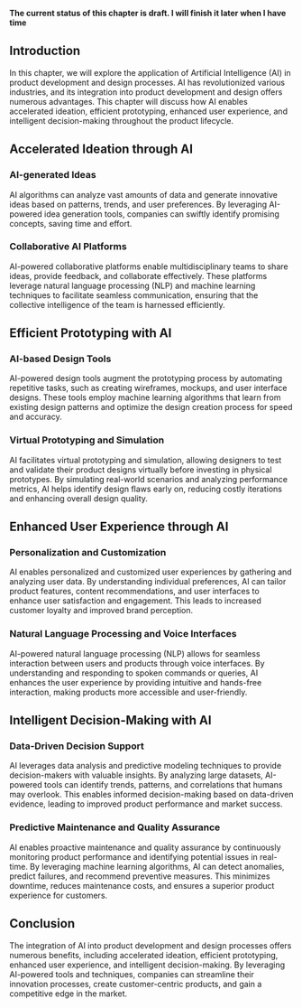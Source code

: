 **The current status of this chapter is draft. I will finish it later when I have time**

Introduction
------------

In this chapter, we will explore the application of Artificial Intelligence (AI) in product development and design processes. AI has revolutionized various industries, and its integration into product development and design offers numerous advantages. This chapter will discuss how AI enables accelerated ideation, efficient prototyping, enhanced user experience, and intelligent decision-making throughout the product lifecycle.

Accelerated Ideation through AI
-------------------------------

### AI-generated Ideas

AI algorithms can analyze vast amounts of data and generate innovative ideas based on patterns, trends, and user preferences. By leveraging AI-powered idea generation tools, companies can swiftly identify promising concepts, saving time and effort.

### Collaborative AI Platforms

AI-powered collaborative platforms enable multidisciplinary teams to share ideas, provide feedback, and collaborate effectively. These platforms leverage natural language processing (NLP) and machine learning techniques to facilitate seamless communication, ensuring that the collective intelligence of the team is harnessed efficiently.

Efficient Prototyping with AI
-----------------------------

### AI-based Design Tools

AI-powered design tools augment the prototyping process by automating repetitive tasks, such as creating wireframes, mockups, and user interface designs. These tools employ machine learning algorithms that learn from existing design patterns and optimize the design creation process for speed and accuracy.

### Virtual Prototyping and Simulation

AI facilitates virtual prototyping and simulation, allowing designers to test and validate their product designs virtually before investing in physical prototypes. By simulating real-world scenarios and analyzing performance metrics, AI helps identify design flaws early on, reducing costly iterations and enhancing overall design quality.

Enhanced User Experience through AI
-----------------------------------

### Personalization and Customization

AI enables personalized and customized user experiences by gathering and analyzing user data. By understanding individual preferences, AI can tailor product features, content recommendations, and user interfaces to enhance user satisfaction and engagement. This leads to increased customer loyalty and improved brand perception.

### Natural Language Processing and Voice Interfaces

AI-powered natural language processing (NLP) allows for seamless interaction between users and products through voice interfaces. By understanding and responding to spoken commands or queries, AI enhances the user experience by providing intuitive and hands-free interaction, making products more accessible and user-friendly.

Intelligent Decision-Making with AI
-----------------------------------

### Data-Driven Decision Support

AI leverages data analysis and predictive modeling techniques to provide decision-makers with valuable insights. By analyzing large datasets, AI-powered tools can identify trends, patterns, and correlations that humans may overlook. This enables informed decision-making based on data-driven evidence, leading to improved product performance and market success.

### Predictive Maintenance and Quality Assurance

AI enables proactive maintenance and quality assurance by continuously monitoring product performance and identifying potential issues in real-time. By leveraging machine learning algorithms, AI can detect anomalies, predict failures, and recommend preventive measures. This minimizes downtime, reduces maintenance costs, and ensures a superior product experience for customers.

Conclusion
----------

The integration of AI into product development and design processes offers numerous benefits, including accelerated ideation, efficient prototyping, enhanced user experience, and intelligent decision-making. By leveraging AI-powered tools and techniques, companies can streamline their innovation processes, create customer-centric products, and gain a competitive edge in the market.
